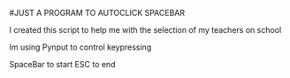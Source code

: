 #JUST A PROGRAM TO AUTOCLICK SPACEBAR

I created this script to help me with the selection of my teachers on school

Im using Pynput to control keypressing

SpaceBar to start
ESC to end